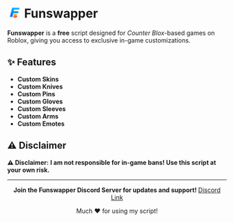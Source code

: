 # <img src="https://github.com/Funswapper/Funswapper-Script/blob/main/Webp.png" alt="Funswapper Logo" width="32"/> Funswapper

**Funswapper** is a **free** script designed for *Counter Blox*-based games on Roblox, giving you access to exclusive in-game customizations.


## ✨ Features

- **Custom Skins**
- **Custom Knives**
- **Custom Pins**
- **Custom Gloves**
- **Custom Sleeves**
- **Custom Arms**
- **Custom Emotes**
  

## ⚠️ Disclaimer

**⚠️ Disclaimer:** **I am not responsible for in-game bans! Use this script at your own risk.**

---

<p align="center">
  <strong>Join the Funswapper Discord Server for updates and support!</strong> <a href="https://discord.gg/46XKGKy2V4">Discord Link</a>
</p>

<p align="center">
  Much ❤️ for using my script!
</p>
